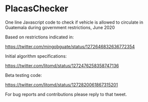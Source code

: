 # PlacasChecker
One line Javascript code to check if vehicle is allowed to circulate in Guatemala during government restrictions, June 2020

Based on restrictions indicated in:

https://twitter.com/mingobguate/status/1272646832636772354

Initial algorithm specifications:

https://twitter.com/litomd/status/1272476258358747136

Beta testing code:

https://twitter.com/litomd/status/1272820061867315201

For bug reports and contributions please reply to that tweet.
